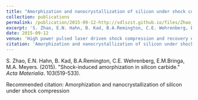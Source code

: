 ```yaml
---
title: "Amorphization and nanocrystallization of silicon under shock compression"
collection: publications
permalink: /publication/2015-09-12-http://sdlszst.github.io/files/Zhao_07_Acta_shock amorphization of silicon.pdf
excerpt: 'S. Zhao, E.N. Hahn, B. Kad, B.A.Remington, C.E. Wehrenberg, E.M.Bringa, M.A. Meyers. (2015). &quot;Shock-induced amorphization in silicon carbide.&quot; <i>Acta Materialia</i>. 103(519-533).'
date: 2015-09-12
venue: 'High power pulsed laser driven shock compression and recovery experiments on (001) silicon unveiled remarable structural changes above a pressure threshold. Two distinct amorphous regions were identified:(a) a bulk amorphous layer close to the surface and (b) amorphous bands initially alligned with {111} slip plabnes. Further increase of the laser energy leads to the recrystallization of amorphous silicon into nanocrystals with high concentration of nanotwins. This amorphization is produced by the combined effect of high magnitude hydrostatic and shear stresses under dynamic shock compression. Shock-induced defects play a very important role in the onset of amorphization. Calculations of the free energy changes with pressure and shear, using the Patel-Cohen methodology, are in agreement with the experimental results. MD simulation corroborates the amorphization, showing that it is initated by the nucleation and propagation of partial dislocations. The nucleation of amorphization is analyzed qualitatively by classical nucleation theory.'
citation: 'Amorphization and nanocrystallization of silicon under shock compression'
---
```

S. Zhao, E.N. Hahn, B. Kad, B.A.Remington, C.E. Wehrenberg, E.M.Bringa, M.A. Meyers. (2015). &quot;Shock-induced amorphization in silicon carbide.&quot; <i>Acta Materialia</i>. 103(519-533).

Recommended citation: Amorphization and nanocrystallization of silicon under shock compression